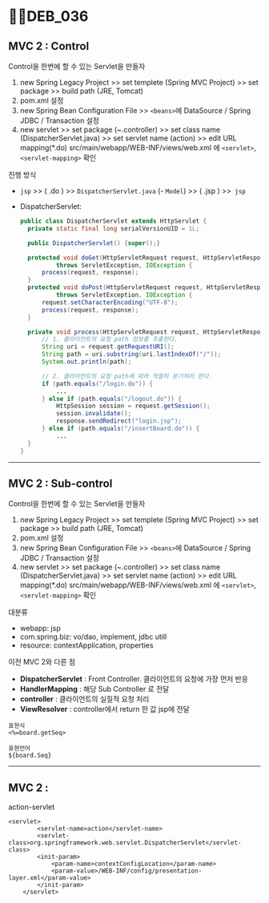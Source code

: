 # DEB_036



## MVC 2 : Control

Control을 한번에 할 수 있는 Servlet을 만들자

1. new Spring Legacy Project >> set templete (Spring MVC Project) >> set package >> build path (JRE, Tomcat)
2. pom.xml 설정
3. new Spring Bean Configuration File >> `<beans>`에 DataSource / Spring JDBC / Transaction 설정
4. new servlet >> set package (~.controller) >> set class name (DispatcherServlet.java) >> set servlet name (action) >> edit URL mapping(*.do)
   src/main/webapp/WEB-INF/views/web.xml 에 `<servlet>`,`<servlet-mapping>` 확인 

진행 방식

* `jsp` >> ( .do ) >> `DispatcherServlet.java` (- `Model`) >> ( .jsp ) >>` jsp`

* DispatcherServlet: 

  ```java
  public class DispatcherServlet extends HttpServlet {
  	private static final long serialVersionUID = 1L;
  
  	public DispatcherServlet() {super();}
  
  	protected void doGet(HttpServletRequest request, HttpServletResponse response)
  			throws ServletException, IOException {
  		process(request, response);
  	}
  	protected void doPost(HttpServletRequest request, HttpServletResponse response)
  			throws ServletException, IOException {
  		request.setCharacterEncoding("UTF-8");
  		process(request, response);
  	}
  
  	private void process(HttpServletRequest request, HttpServletResponse response) throws IOException {
  		// 1. 클라이언트의 요청 path 정보를 추출한다.
  		String uri = request.getRequestURI();
  		String path = uri.substring(uri.lastIndexOf("/"));
  		System.out.println(path);
  
  		// 2. 클라이언트의 요청 path에 따라 적절히 분기처리 한다.
  		if (path.equals("/login.do")) {
  			...
  		} else if (path.equals("/logout.do")) {
  			HttpSession session = request.getSession(); 
  			session.invalidate();
  			response.sendRedirect("login.jsp");
  		} else if (path.equals("/insertBoard.do")) {
  			...
  	}
  }
  ```

  

---

## MVC 2 : Sub-control

Control을 한번에 할 수 있는 Servlet을 만들자

1. new Spring Legacy Project >> set templete (Spring MVC Project) >> set package >> build path (JRE, Tomcat)
2. pom.xml 설정
3. new Spring Bean Configuration File >> `<beans>`에 DataSource / Spring JDBC / Transaction 설정
4. new servlet >> set package (~.controller) >> set class name (DispatcherServlet.java) >> set servlet name (action) >> edit URL mapping(*.do)
   src/main/webapp/WEB-INF/views/web.xml 에 `<servlet>`,`<servlet-mapping>` 확인 

대분류

* webapp: jsp
* com.spring.biz: vo/dao, implement, jdbc utill
* resource: contextApplication, properties

이전 MVC 2와 다른 점

* **DispatcherServlet** : Front Controller. 클라이언트의 요청에 가장 먼저 반응
* **HandlerMapping** : 해당 Sub Controller 로 전달
* **controller** : 클라이언트의 실질적 요청 처리
*  **ViewResolver** : controller에서 return 한 값 jsp에 전달

```
표현식
<%=board.getSeq>

표현언어
${board.Seq}
```

---

## MVC 2 : 

action-servlet

```
<servlet>
		<servlet-name>action</servlet-name>
		<servlet-class>org.springframework.web.servlet.DispatcherServlet</servlet-class>
		<init-param>
			<param-name>contextConfigLocation</param-name>
			<param-value>/WEB-INF/config/presentation-layer.xml</param-value>
		</init-param>
	</servlet>
```

